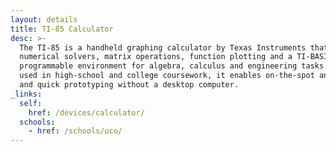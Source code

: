 ```yaml
---
layout: details
title: TI-85 Calculator
desc: >-
  The TI-85 is a handheld graphing calculator by Texas Instruments that provides
  numerical solvers, matrix operations, function plotting and a TI-BASIC
  programmable environment for algebra, calculus and engineering tasks. Commonly
  used in high-school and college coursework, it enables on-the-spot analysis
  and quick prototyping without a desktop computer.
_links:
  self:
    href: /devices/calculator/
  schools:
    - href: /schools/uco/
---
```


